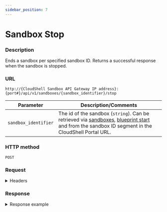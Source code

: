 ```yaml
---
sidebar_position: 7
---
```


# Sandbox Stop

### Description

Ends a sandbox per specified sandbox ID. Returns a successful response when the sandbox is stopped.

### URL

`http://{CloudShell Sandbox API Gateway IP address}:{port#}/api/v1/sandboxes/{sandbox_identifier}/stop`

| Parameter | Description/Comments |
| --- | --- |
| `sandbox_identifier` | The id of the sandbox (`string`). Can be retrieved via [sandboxes](./sandboxes.md), [blueprint start](./blueprint-start.md) and from the sandbox ID segment in the CloudShell Portal URL. |

### HTTP method

`POST`

### Request

<details>
<summary>Headers</summary>

Example header format for the `sandbox stop` method:

`Authorization: Basic <authorization token returned from the login method>`

`Content-Type: application/json`

</details>

### Response

<details>
<summary>Response example</summary>

A successful response is displayed when the `sandbox stop` method ends the sandbox:

```javascript
{
   "result":"success",
   "_links":{
      "all":{
         "href":"/sandboxes",
         "method":"GET"
      }
   }
}
```
</details>

